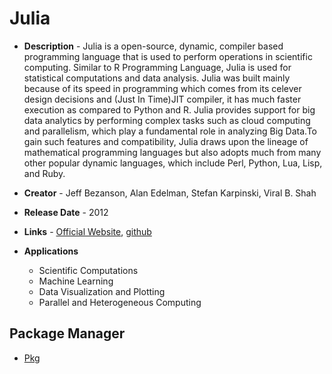 # Julia
- **Description** - Julia is a open-source, dynamic, compiler based programming language that is used to perform operations in scientific computing. Similar to R Programming Language, Julia is used for statistical computations and data analysis. Julia was built mainly because of its speed in programming which comes from its celever design decisions and (Just In Time)JIT compiler, it has much faster execution as compared to Python and R.
Julia provides support for big data analytics by performing complex tasks such as cloud computing and parallelism, which play a fundamental role in analyzing Big Data.To gain such features and compatibility, Julia draws upon the lineage of mathematical programming languages but also adopts much from many other popular dynamic languages, which include Perl, Python, Lua, Lisp, and Ruby.

- **Creator** - Jeff Bezanson, Alan Edelman, Stefan Karpinski, Viral B. Shah
- **Release Date** - 2012
- **Links** - [Official Website](https://julialang.org/), [github](https://github.com/JuliaLang/julia)
- **Applications**
    * Scientific Computations
    * Machine Learning
    * Data Visualization and Plotting
    * Parallel and Heterogeneous Computing
    
## Package Manager
- [Pkg](https://pkgdocs.julialang.org/v1/)
